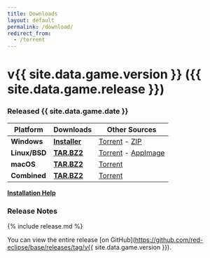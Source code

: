 ```yaml
---
title: Downloads
layout: default
permalink: /download/
redirect_from:
  - /torrent
---
```


# v{{ site.data.game.version }} ({{ site.data.game.release }})
### Released {{ site.data.game.date }}

Platform                                                             | Downloads                           | Other Sources
---------------------------------------------------------------------|-------------------------------------|-------------------------------------
<span class="fab fa-windows" aria-hidden="true"></span> **Windows**  | **[Installer](/download/win)**      | [Torrent](/download/torrent/win) - [ZIP](/download/zip)
<span class="fab fa-linux" aria-hidden="true"></span> **Linux/BSD**  | **[TAR.BZ2](/download/nix)**        | [Torrent](/download/torrent/nix) - [AppImage](/download/appimage)
<span class="fab fa-apple" aria-hidden="true"></span> **macOS**      | **[TAR.BZ2](/download/mac)**        | [Torrent](/download/torrent/mac)
<span class="fas fa-archive" aria-hidden="true"></span> **Combined** | **[TAR.BZ2](/download/combined)**   | [Torrent](/download/torrent/combined)

**[Installation Help](/docs/Install-Guide)**

### Release Notes

{% include release.md %}

You can view the entire release [on GitHub](https://github.com/red-eclipse/base/releases/tag/v{{ site.data.game.version }}).
